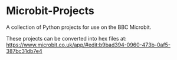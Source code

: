 # Microbit-Projects
A collection of Python projects for use on the BBC Microbit. 

These projects can be converted into hex files at:
https://www.microbit.co.uk/app/#edit:b9bad394-0960-473b-0af5-387bc31db7e4
